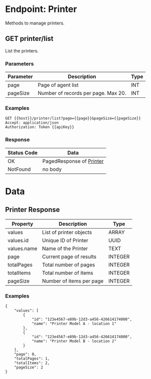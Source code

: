 # Endpoint: Printer

Methods to manage printers.

## GET printer/list

List the printers.

### Parameters

|Parameter|Description|Type|
|--|--|--|
|page|Page of agent list|INT|
|pageSize|Number of records per page.  Max 20.|INT|

### Examples

```
GET {{host}}/printer/list?page={{page}}&pageSize={{pageSize}}
Accept: application/json
Authorization: Token {{apiKey}}
```

### Response

|Status Code|Data|
|--|--|
|OK|PagedResponse of [Printer](#PrinterResponse) |
|NotFound|no body|

# Data

<a name="PrinterResponse" />

## Printer Response

|Property|Description|Type|
|--|--|--|
| values           | List of printer objects          | ARRAY   |
| values.id        | Unique ID of Printer             | UUID    |
| values.name      | Name of the Printer              | TEXT    |
| page             | Current page of results          | INTEGER |
| totalPages       | Total number of pages            | INTEGER |
| totalItems       | Total number of items            | INTEGER |
| pageSize         | Number of items per page         | INTEGER |

### Examples

```
{
    "values": [
        {
            "id": "123e4567-e89b-12d3-a456-426614174000",
            "name": "Printer Model A - location 1"
        },
        {
            "id": "123e4567-e89b-12d3-a456-426614174000",
            "name": "Printer Model B - location 2"
        }
    ],
    "page": 0,
    "totalPages": 1,
    "totalItems": 2,
    "pageSize": 2
}
```

